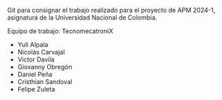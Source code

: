 Git para consignar el trabajo realizado para el proyecto de APM 2024-1, asignatura de la Universidad Nacional de Colombia.

Equipo de trabajo: TecnomecatroniX

- Yuli Alpala
- Nicolás Carvajal
- Victor Davila
- Giovanny Obregón
- Daniel Peña
- Cristhian Sandoval
- Felipe Zuleta

